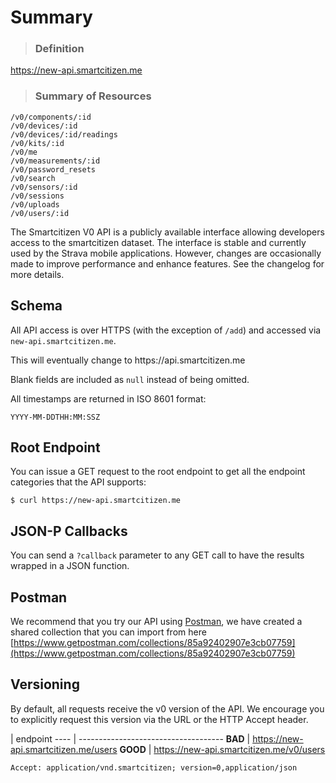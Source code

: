 # Summary

> ### Definition
https://new-api.smartcitizen.me

> ### Summary of Resources

```
/v0/components/:id
/v0/devices/:id
/v0/devices/:id/readings
/v0/kits/:id
/v0/me
/v0/measurements/:id
/v0/password_resets
/v0/search
/v0/sensors/:id
/v0/sessions
/v0/uploads
/v0/users/:id
```

The Smartcitizen V0 API is a publicly available interface allowing developers access to the smartcitizen dataset. The interface is stable and currently used by the Strava mobile applications. However, changes are occasionally made to improve performance and enhance features. See the changelog for more details.

## Schema

All API access is over HTTPS (with the exception of `/add`) and accessed via `new-api.smartcitizen.me`.

<aside class="notice">This will eventually change to https://api.smartcitizen.me</aside>


Blank fields are included as `null` instead of being omitted.

All timestamps are returned in ISO 8601 format:

`YYYY-MM-DDTHH:MM:SSZ`

## Root Endpoint

You can issue a GET request to the root endpoint to get all the endpoint categories that the API supports:

`$ curl https://new-api.smartcitizen.me`


## JSON-P Callbacks

You can send a `?callback` parameter to any GET call to have the results wrapped in a JSON function.

## Postman

We recommend that you try our API using [Postman](https://www.getpostman.com/), we have created a shared collection that you can import from here [https://www.getpostman.com/collections/85a92402907e3cb07759](https://www.getpostman.com/collections/85a92402907e3cb07759)

## Versioning

By default, all requests receive the v0 version of the API. We encourage you to explicitly request this version via the URL or the HTTP Accept header.

 | endpoint
---- | ------------------------------------
**BAD** | https://new-api.smartcitizen.me/users
**GOOD** | https://new-api.smartcitizen.me/v0/users

`Accept: application/vnd.smartcitizen; version=0,application/json`
